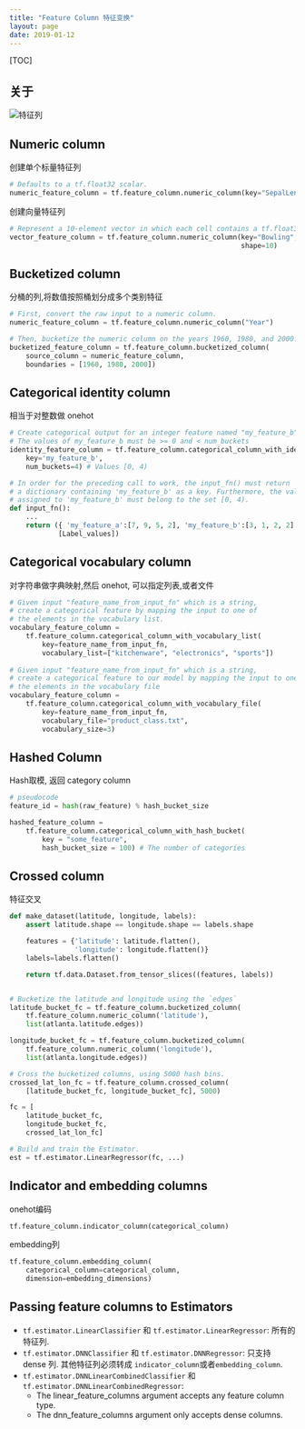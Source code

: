 ```yaml
---
title: "Feature Column 特征变换"
layout: page
date: 2019-01-12
---
```

[TOC]

## 关于


![特征列](/wiki/static/images/some_constructors.jpg)


## Numeric column

创建单个标量特征列

```python
# Defaults to a tf.float32 scalar.
numeric_feature_column = tf.feature_column.numeric_column(key="SepalLength", dtype=tf.float64)
```

创建向量特征列

```python
# Represent a 10-element vector in which each cell contains a tf.float32.
vector_feature_column = tf.feature_column.numeric_column(key="Bowling",
                                                         shape=10)
```

## Bucketized column
分桶的列,将数值按照桶划分成多个类别特征

```python
# First, convert the raw input to a numeric column.
numeric_feature_column = tf.feature_column.numeric_column("Year")

# Then, bucketize the numeric column on the years 1960, 1980, and 2000.
bucketized_feature_column = tf.feature_column.bucketized_column(
    source_column = numeric_feature_column,
    boundaries = [1960, 1980, 2000])
```

## Categorical identity column
相当于对整数做 onehot

```python
# Create categorical output for an integer feature named "my_feature_b",
# The values of my_feature_b must be >= 0 and < num_buckets
identity_feature_column = tf.feature_column.categorical_column_with_identity(
    key='my_feature_b',
    num_buckets=4) # Values [0, 4)

# In order for the preceding call to work, the input_fn() must return
# a dictionary containing 'my_feature_b' as a key. Furthermore, the values
# assigned to 'my_feature_b' must belong to the set [0, 4).
def input_fn():
    ...
    return ({ 'my_feature_a':[7, 9, 5, 2], 'my_feature_b':[3, 1, 2, 2] },
            [Label_values])
```

## Categorical vocabulary column
对字符串做字典映射,然后 onehot, 可以指定列表,或者文件

```python
# Given input "feature_name_from_input_fn" which is a string,
# create a categorical feature by mapping the input to one of
# the elements in the vocabulary list.
vocabulary_feature_column =
    tf.feature_column.categorical_column_with_vocabulary_list(
        key=feature_name_from_input_fn,
        vocabulary_list=["kitchenware", "electronics", "sports"])
        
# Given input "feature_name_from_input_fn" which is a string,
# create a categorical feature to our model by mapping the input to one of
# the elements in the vocabulary file
vocabulary_feature_column =
    tf.feature_column.categorical_column_with_vocabulary_file(
        key=feature_name_from_input_fn,
        vocabulary_file="product_class.txt",
        vocabulary_size=3)        
```

## Hashed Column
Hash取模, 返回 category column

```python
# pseudocode
feature_id = hash(raw_feature) % hash_bucket_size
```

```python
hashed_feature_column =
    tf.feature_column.categorical_column_with_hash_bucket(
        key = "some_feature",
        hash_bucket_size = 100) # The number of categories
```

## Crossed column
特征交叉
```python
def make_dataset(latitude, longitude, labels):
    assert latitude.shape == longitude.shape == labels.shape

    features = {'latitude': latitude.flatten(),
                'longitude': longitude.flatten()}
    labels=labels.flatten()

    return tf.data.Dataset.from_tensor_slices((features, labels))


# Bucketize the latitude and longitude using the `edges`
latitude_bucket_fc = tf.feature_column.bucketized_column(
    tf.feature_column.numeric_column('latitude'),
    list(atlanta.latitude.edges))

longitude_bucket_fc = tf.feature_column.bucketized_column(
    tf.feature_column.numeric_column('longitude'),
    list(atlanta.longitude.edges))

# Cross the bucketized columns, using 5000 hash bins.
crossed_lat_lon_fc = tf.feature_column.crossed_column(
    [latitude_bucket_fc, longitude_bucket_fc], 5000)

fc = [
    latitude_bucket_fc,
    longitude_bucket_fc,
    crossed_lat_lon_fc]

# Build and train the Estimator.
est = tf.estimator.LinearRegressor(fc, ...)
```


## Indicator and embedding columns
onehot编码

```python
tf.feature_column.indicator_column(categorical_column)
```

embedding列
```python
tf.feature_column.embedding_column(
    categorical_column=categorical_column,
    dimension=embedding_dimensions)
```


## Passing feature columns to Estimators

- `tf.estimator.LinearClassifier` 和 `tf.estimator.LinearRegressor`: 所有的特征列.
- `tf.estimator.DNNClassifier` 和 `tf.estimator.DNNRegressor`: 只支持 dense 列. 其他特征列必须转成 `indicator_column`或者`embedding_column`.
- `tf.estimator.DNNLinearCombinedClassifier` 和 `tf.estimator.DNNLinearCombinedRegressor`:
    - The linear_feature_columns argument accepts any feature column type.
    - The dnn_feature_columns argument only accepts dense columns.
